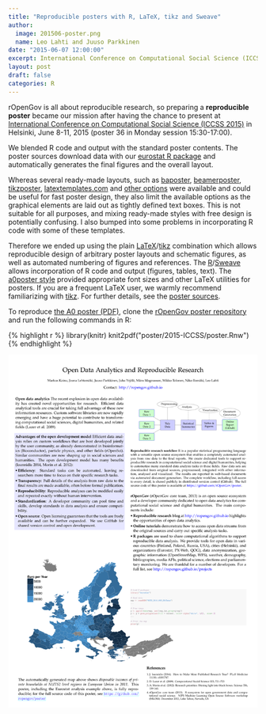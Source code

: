 ```yaml
---
title: "Reproducible posters with R, LaTeX, tikz and Sweave"
author:
  image: 201506-poster.png
  name: Leo Lahti and Juuso Parkkinen
date: "2015-06-07 12:00:00"
excerpt: International Conference on Computational Social Science (ICCSS 2015)
layout: post
draft: false
categories: R
---
```




rOpenGov is all about reproducible research, so preparing a
**reproducible poster** became our mission after having the chance to
present at [International Conference on Computational Social Science
(ICCSS 2015)](http://iccss2015.eu/index.html) in Helsinki, June 8-11,
2015 (poster 36 in Monday session 15:30-17:00).

We blended R code and output with the standard poster contents. The
poster sources download data with our [eurostat R
package](http://github.com/rOpenGov/eurostat) and automatically
generates the final figures and the overall layout.


Whereas several ready-made layouts, such as
[baposter](http://www.brian-amberg.de/uni/poster/),
[beamerposter](https://github.com/deselaers/latex-beamerposter),
[tikzposter](http://www.ctan.org/pkg/tikzposter),
[latextemplates.com](www.latextemplates.com/cat/conference-posters)
and [other
options](http://tex.stackexchange.com/questions/341/how-to-create-posters-using-latex)
were available and could be useful for fast poster design, they also
limit the available options as the graphical elements are laid out as
tightly defined text boxes. This is not suitable for all purposes, and
mixing ready-made styles with free design is potentially confusing. I
also bumped into some problems in incorporating R code with some of
these templates.

Therefore we ended up using the plain 
[LaTeX](http://www.latex-project.org/)/[tikz](http://sourceforge.net/projects/pgf/)
combination which allows reproducible design of arbitrary poster
layouts and schematic figures, as well as automated numbering of
figures and references. The
[R](http://www.r-project.org)/[Sweave](https://www.statistik.lmu.de/~leisch/Sweave/)
allows incorporation of R code and output (figures, tables, text). The
[a0poster
style](http://www.ctan.org/tex-archive/macros/latex/contrib/a0poster)
provided appropriate font sizes and other LaTeX utilities for
posters. If you are a frequent LaTeX user, we warmly recommend
familiarizing with [tikz](http://www.texample.net/tikz/). For further
details, see the [poster
sources](https://github.com/rOpenGov/poster/blob/master/2015-ICCSS/poster.Rnw).


To reproduce [the A0 poster
(PDF)](https://github.com/rOpenGov/poster/blob/master/2015-ICCSS/poster.pdf),
clone the [rOpenGov poster
repository](https://github.com/rOpenGov/poster) and run the following
commands in R:


{% highlight r %}
library(knitr)
knit2pdf("poster/2015-ICCSS/poster.Rnw")
{% endhighlight %}

![poster](/figs/2015-06-08-ICCSS/201506-poster.png)

[jekyll-gh]: https://github.com/mojombo/jekyll
[jekyll]:    http://jekyllrb.com
